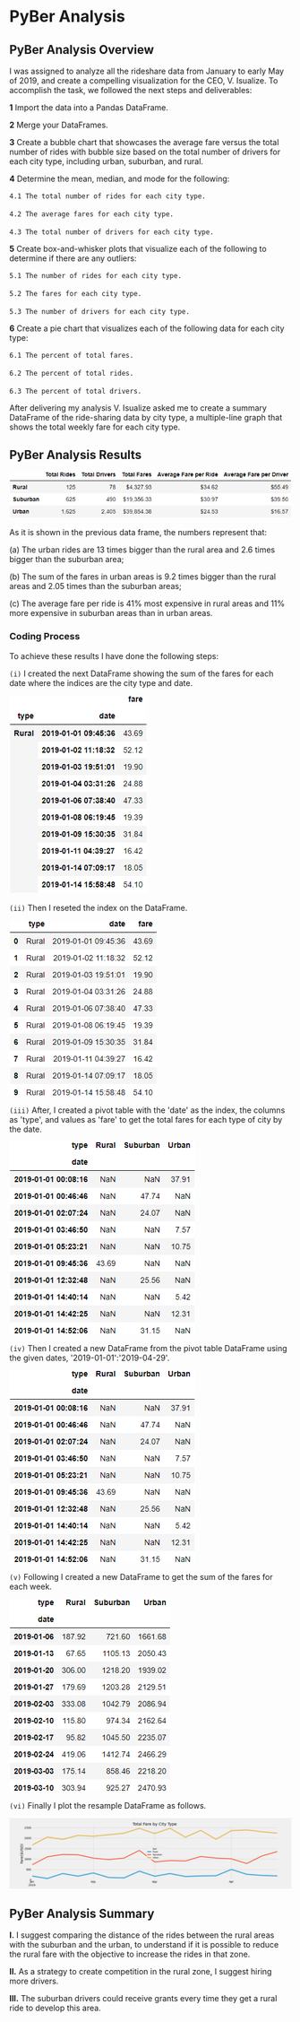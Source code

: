 # PyBer Analysis
## PyBer Analysis Overview
I was assigned to analyze all the rideshare data from January to early May of 2019, and create a compelling visualization for the CEO, V. Isualize. To accomplish the task, we followed the next steps and deliverables:

  **1** Import the data into a Pandas DataFrame.

  **2** Merge your DataFrames.

  **3** Create a bubble chart that showcases the average fare versus the total number of rides with bubble size based on the total number of drivers for each city type, including   urban, suburban, and rural.

  **4** Determine the mean, median, and mode for the following:

    4.1 The total number of rides for each city type.

    4.2 The average fares for each city type.

    4.3 The total number of drivers for each city type.

  **5** Create box-and-whisker plots that visualize each of the following to determine if there are any outliers:
    
    5.1 The number of rides for each city type.
    
    5.2 The fares for each city type.
    
    5.3 The number of drivers for each city type.

  **6** Create a pie chart that visualizes each of the following data for each city type:
   
    6.1 The percent of total fares.
    
    6.2 The percent of total rides.
    
    6.3 The percent of total drivers.

After delivering my analysis V. Isualize asked me to create a summary DataFrame of the ride-sharing data by city type, a multiple-line graph that shows the total weekly fare for each city type.

## PyBer Analysis Results

![pyber_summary_df](/analysis/pyber_summary_df.png)

As it is shown in the previous data frame, the numbers represent that:

(a) The urban rides are 13 times bigger than the rural area and 2.6 times bigger than the suburban area;

(b) The sum of the fares in urban areas is 9.2 times bigger than the rural areas and 2.05 times than the suburban areas;

(c) The average fare per ride is 41% most expensive in rural areas and 11% more expensive in suburban areas than in urban areas.

### Coding Process
To achieve these results I have done the following steps:

`(i)` I created the next DataFrame showing the sum of the fares for each date where the indices are the city type and date.

![groupby_pivot_data_df](/analysis/groupby_pivot_data_df.png)


`(ii)` Then I reseted the index on the DataFrame.

![reset_pivot_data_df](/analysis/reset_pivot_data_df.png)


`(iii)` After, I created a pivot table with the 'date' as the index, the columns as 'type', and values as 'fare' to get the total fares for each type of city by the date.

![new_pivot_data_df](/analysis/new_pivot_data_df.png)


`(iv)` Then I created a new DataFrame from the pivot table DataFrame using the given dates, '2019-01-01':'2019-04-29'.

![dates_pivot_data_df](/analysis/dates_pivot_data_df.png)


`(v)` Following I created a new DataFrame to get the sum of the fares for each week.

![week_fares_sum](/analysis/week_fares_sum.png)


`(vi)` Finally I plot the resample DataFrame as follows.

![PyBer_fare_summary](/analysis/PyBer_fare_summary.png)


## PyBer Analysis Summary

**I.** I suggest comparing the distance of the rides between the rural areas with the suburban and the urban, to understand if it is possible to reduce the rural fare with the objective to increase the rides in that zone.

**II.** As a strategy to create competition in the rural zone, I suggest hiring more drivers.

**III.** The suburban drivers could receive grants every time they get a rural ride to develop this area.

